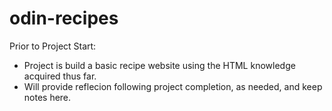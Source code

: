 # odin-recipes

Prior to Project Start: 
- Project is build a basic recipe website using the HTML knowledge acquired thus far. 
- Will provide reflecion following project completion, as needed, and keep notes here. 

